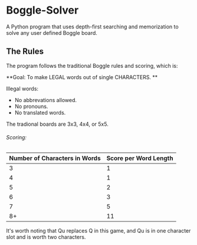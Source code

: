 # Boggle-Solver
A Python program that uses depth-first searching and memorization to solve any user defined Boggle board.

## The Rules
The program follows the traditional Boggle rules and scoring, which is:

**Goal: To make LEGAL words out of single CHARACTERS. **

Illegal words: 
- No abbrevations allowed. 
- No pronouns. 
- No translated words.
    
The tradional boards are 3x3, 4x4, or 5x5.

###### Scoring:

| Number of Characters in Words | Score per Word Length |
| ------------- | ------------- |
| 3  | 1  |
| 4  | 1  |
| 5  | 2  |
| 6  | 3  |
| 7  | 5  |
| 8+  | 11 |

It's worth noting that Qu replaces Q in this game, and Qu is in one character slot and is worth two characters.
